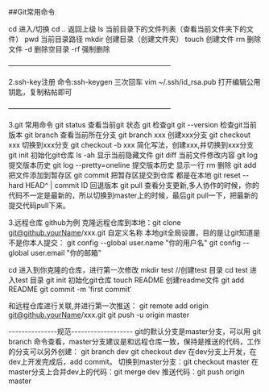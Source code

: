 ##Git常用命令

cd 进入/切换
cd .. 返回上级
ls 当前目录下的文件列表（查看当前文件夹下的文件）
pwd 当前目录路径
mkdir 创建目录（创建文件夹）
touch 创建文件
rm 删除文件 -d 删除空目录 -rf 强制删除

———————————————————————

2.ssh-key注册
命令:ssh-keygen 三次回车
vim ~/.ssh/id_rsa.pub 打开编辑公用钥匙，复制粘帖即可

———————————————————————

3.git 常用命令
git status 查看当前git 状态
git 检查git
git --version 检查git当前版本
git branch 查看当前所在分支
git branch xxx 创建xxx分支
git checkout xxx 切换到xxx分支
git checkout -b xxx 简化写法，创建xxx,并切换到xxx分支
git init 初始化git仓库
ls -ah 显示当前隐藏文件
git diff 当前文件修改内容
git log 提交版本历史
git log --pretty=oneline 提交版本历史 显示一行
rm 删除
git add 把文件添加到暂存区
git commit 把暂存区提交到仓库 都是在本地
git reset --hard HEAD^ | commit ID 回退版本
git pull 查看分支更新,多人协作的时候，你的代码不一定是最新的，所以切换到master上的时候，最后git pull一下，把最新的提交代码pull下来。

3.远程仓库 github为例
克隆远程仓库到本地：git clone git@github.yourName/xxx.git 自定义名称
本地git全局设置，目的是让git知道是不是你本人提交：
git config --global user.name "你的用户名"
git config --global user.email "你的邮箱"

cd 进入到你克隆的仓库，进行第一次修改
mkdir test //创建test 目录
cd test 进入test 目录
git init 初始化git仓库
touch README 创建readme文件
git add README
git commit -m 'first commit'

和远程仓库进行关联,并进行第一次推送：
git remote add origin git@github.yourName/xxx.git
git push -u origin master

---------------规范-------------------
git的默认分支是master分支，可以用 git branch 命令查看，master分支建议是和远程仓库一致，保持是推送的代码，工作的分支可以另外创建：
git branch dev
git checkout dev
在dev分支上开发，在dev上开发完成后，add commit。 切换到master分支：git checkout master
在master分支上合并dev上的代码：git merge dev
推送代码：git push origin master